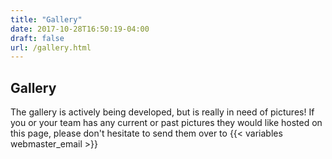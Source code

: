 ```yaml
---
title: "Gallery"
date: 2017-10-28T16:50:19-04:00
draft: false
url: /gallery.html
---
```


## Gallery
The gallery is actively being developed, but is really in need of pictures!
If you or your team has any current or past pictures they would like hosted on this page,
please don't hesitate to send them over to {{< variables webmaster_email >}}